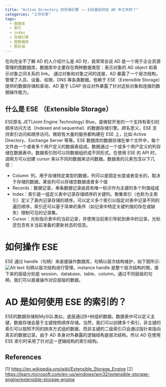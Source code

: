 ```yaml
---
title: "Active Directory 的存储引擎 —— ESE是如何在 AD 中工作的？"
categories: "工作分享"
tags:
  - 数据库
  - 索引
  - index
  - 存储引擎
  - 图数据库
  - 图存储
---
```


在向完全不了解 AD 的人介绍什么是 AD 时，我常常会说 AD 是一个用于企业资源管理的图数据库，数据库中主要存在两种数据类型：表示对象的 AD object 和表示对象之间关系的 link。 通过对象和对象之间的连接，AD 暴露了一个层次结构，管理了人员、设备、权限、DNS 等各类数据。依赖于 ESE（Extensible Storage）提供的数据存储和查询，AD 基于 LDAP 协议对外暴露了针对这些对象和连接的数据操作能力。

## 什么是 ESE （Extensible Storage）

ESE原名 JET(Joint Engine Technology) Blue，是微软开发的一个支持有索引的顺序访问方法（Indexed and sequential）的数据存储引擎。顾名思义，ESE 支持索引访问和顺序访问。微软有大量的服务都构建在 ESE 上，比如 Active Directory、Exchange Server 等等。ESE 数据库的数据存储在单个文件中，每个文件由一个或者多个用户定义的数据表组成。数据通过一个或多个用户定义的列存储在数据表中。数据索引则可以将数据组织成不同形式。在使用 ESE 的 API 时，调用方可以创建 cursor 来以不同的数据来访问数据。数据表的元素包含以下几项：

- Column: 列，用于存储特定类型的数据，列可以是固定长度或者变长的，取决于存储的数据。某些列可以存储空数据或者多个值
- Records：数据记录，单条数据记录由具有唯一标识作为主键的多个列值组成
- Index：索引是一组定义表中记录存储顺序的关键列。聚集索引（也称为主索引）定义了表内记录存储的顺序。可以定义多个索引以指定对表中记录不同的遍历顺序。索引还可以基于简单的条件（如记录中特定关键列值的存在或缺失）限制可见的记录集。
- Cursor：光标指示表中的当前记录，并使用当前索引导航到表中的记录。光标还包含有关当前准备的更新状态的信息。

# 如何操作 ESE

ESE 通过 handle（句柄）来直接操作数据库，句柄以层次结构维护，如下图所示:
![Alt text](/images/ese_handle.png)
句柄以层次结构进行管理，instance handle 是整个层次结构的根，接下来的层级分别是 session、database、table、column。通过不同层级的句柄，我们可以直接操作对应层级的数据。

# AD 是如何使用 ESE 的索引的？

ESE的数据存储和MySQL类似，底层通过B+树组织数据。数据表中可以定义主键，数据存储会基于主键按照顺序存储。当然，我们可以创建多个索引，非主键的索引可以按照不同的排序方式组织数据，而非主键的二级索引只会通过指针来指向真实的数据记录。由于 AD 本身对外暴露的逻辑结构是层次结构，所以 AD 在使用 ESE 索引时采用了针对这一逻辑结构的索引结构。

## References

[1] https://en.wikipedia.org/wiki/Extensible_Storage_Engine
[2] https://learn.microsoft.com/en-us/windows/win32/extensible-storage-engine/extensible-storage-engine
